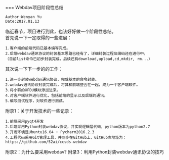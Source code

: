 === Webdav项目阶段性总结

    Author:Wenyan Yu
    Date:2017.01.13
    
临近春节，项目进行到此，也该好好做一个阶段性总结。<br>
首先说一下一定取得的一些进展：

    1.客户端的前端代码已基本编写完成。
    2.后端webdav通讯协议的封装基本思路已经有了，详细封装过程及编码还在进行中。
    （目前list命令已初步封装完成，后续还有download,upload,cd,mkdir, rm...）
    
其次说一下下一步的的工作：

    1.进一步封装webdav通讯协议，完成基本的命令封装。
    2.webdav通讯协议封装完成后，将其和前端整合在一起，成为一个客户端软件。
    3.将小韩的XFDU模块添加进来。
    4.对客户端软件进行优化，包括前端的显示以及后端的通讯。  
    5.编写测试程序，对软件进行测试。

附录1：关于开发技术的一些记录：
    
    1.前端采用pyqt4开发
    2.后端采用Python封装webdav协议，并实现逻辑层代码，python版本为python2.7
    3.开发环境是Ubuntu16.04 + Pycharm2016.2.3
    4.工程代码采用Git管理工具，并同步在GitHub上，GitHub库地址为：https://github.com/52ai/ccsds-webdav


附录2：为什么要采用webdav?
附录3：利用Python封装webdav通讯协议的技巧
    